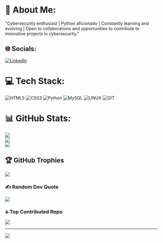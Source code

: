 # 💫 About Me:
"Cybersecurity enthusiast | Python aficionado | Constantly learning and evolving | Open to collaborations and opportunities to contribute to innovative projects in cybersecurity."


## 🌐 Socials:
[![LinkedIn](https://img.shields.io/badge/LinkedIn-%230077B5.svg?logo=linkedin&logoColor=white)](https://linkedin.com/in/https://www.linkedin.com/in/skky) 

# 💻 Tech Stack:
![HTML5](https://img.shields.io/badge/html5-%23E34F26.svg?style=for-the-badge&logo=html5&logoColor=white) ![CSS3](https://img.shields.io/badge/css3-%231572B6.svg?style=for-the-badge&logo=css3&logoColor=white) ![Python](https://img.shields.io/badge/python-3670A0?style=for-the-badge&logo=python&logoColor=ffdd54) ![MySQL](https://img.shields.io/badge/mysql-%2300f.svg?style=for-the-badge&logo=mysql&logoColor=white) ![LINUX](https://img.shields.io/badge/Linux-FCC624?style=for-the-badge&logo=linux&logoColor=black) ![GIT](https://img.shields.io/badge/Git-fc6d26?style=for-the-badge&logo=git&logoColor=white)
# 📊 GitHub Stats:
![](https://github-readme-stats.vercel.app/api?username=KarthikSadari&theme=maroongold&hide_border=true&include_all_commits=false&count_private=false)<br/>
![](https://github-readme-streak-stats.herokuapp.com/?user=KarthikSadari&theme=maroongold&hide_border=true)<br/>
![](https://github-readme-stats.vercel.app/api/top-langs/?username=KarthikSadari&theme=maroongold&hide_border=true&include_all_commits=false&count_private=false&layout=compact)

## 🏆 GitHub Trophies
![](https://github-profile-trophy.vercel.app/?username=KarthikSadari&theme=radical&no-frame=false&no-bg=true&margin-w=4)

### ✍️ Random Dev Quote
![](https://quotes-github-readme.vercel.app/api?type=horizontal&theme=radical)

### 🔝 Top Contributed Repo
![](https://github-contributor-stats.vercel.app/api?username=KarthikSadari&limit=5&theme=dark&combine_all_yearly_contributions=true)

---
[![](https://visitcount.itsvg.in/api?id=KarthikSadari&icon=0&color=0)](https://visitcount.itsvg.in)

